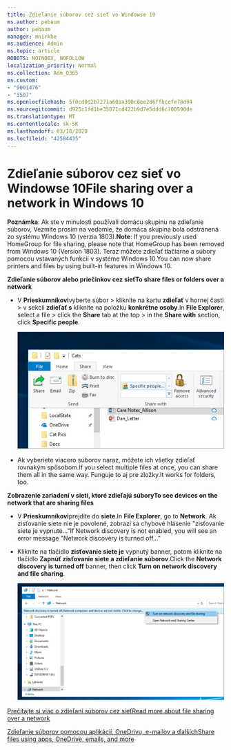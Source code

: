 ```yaml
---
title: Zdieľanie súborov cez sieť vo Windowse 10
ms.author: pebaum
author: pebaum
manager: mnirkhe
ms.audience: Admin
ms.topic: article
ROBOTS: NOINDEX, NOFOLLOW
localization_priority: Normal
ms.collection: Adm_O365
ms.custom:
- "9001476"
- "3507"
ms.openlocfilehash: 5f0cd0d2b7271a60aa390c8ee2d6ffbcefe78d94
ms.sourcegitcommit: d925c1fd1be35071cd422b9d7e5ddd6c700590de
ms.translationtype: MT
ms.contentlocale: sk-SK
ms.lasthandoff: 03/10/2020
ms.locfileid: "42584435"
---
```

# <a name="file-sharing-over-a-network-in-windows-10"></a><span data-ttu-id="dcb9b-102">Zdieľanie súborov cez sieť vo Windowse 10</span><span class="sxs-lookup"><span data-stu-id="dcb9b-102">File sharing over a network in Windows 10</span></span>

<span data-ttu-id="dcb9b-103">**Poznámka**: Ak ste v minulosti používali domácu skupinu na zdieľanie súborov, Vezmite prosím na vedomie, že domáca skupina bola odstránená zo systému Windows 10 (verzia 1803).</span><span class="sxs-lookup"><span data-stu-id="dcb9b-103">**Note**: If you previously used HomeGroup for file sharing, please note that HomeGroup has been removed from Windows 10 (Version 1803).</span></span> <span data-ttu-id="dcb9b-104">Teraz môžete zdieľať tlačiarne a súbory pomocou vstavaných funkcií v systéme Windows 10.</span><span class="sxs-lookup"><span data-stu-id="dcb9b-104">You can now share printers and files by using built-in features in Windows 10.</span></span>

<span data-ttu-id="dcb9b-105">**Zdieľanie súborov alebo priečinkov cez sieť**</span><span class="sxs-lookup"><span data-stu-id="dcb9b-105">**To share files or folders over a network**</span></span>

- <span data-ttu-id="dcb9b-106">V **Prieskumníkovi**vyberte súbor > kliknite na kartu **zdieľať** v hornej časti > v sekcii **zdieľať s** kliknite na položku **konkrétne osoby**.</span><span class="sxs-lookup"><span data-stu-id="dcb9b-106">In **File Explorer**, select a file > click the **Share** tab at the top > in the **Share with** section, click **Specific people**.</span></span>

    ![Zdieľajte súbor s konkrétnymi používateľmi.](media/share-with-specific-people.png)
          
- <span data-ttu-id="dcb9b-108">Ak vyberiete viacero súborov naraz, môžete ich všetky zdieľať rovnakým spôsobom.</span><span class="sxs-lookup"><span data-stu-id="dcb9b-108">If you select multiple files at once, you can share them all in the same way.</span></span> <span data-ttu-id="dcb9b-109">Funguje to aj pre zložky.</span><span class="sxs-lookup"><span data-stu-id="dcb9b-109">It works for folders, too.</span></span>

<span data-ttu-id="dcb9b-110">**Zobrazenie zariadení v sieti, ktoré zdieľajú súbory**</span><span class="sxs-lookup"><span data-stu-id="dcb9b-110">**To see devices on the network that are sharing files**</span></span>

- <span data-ttu-id="dcb9b-111">V **Prieskumníkovi**prejdite do **siete**.</span><span class="sxs-lookup"><span data-stu-id="dcb9b-111">In **File Explorer**, go to **Network**.</span></span> <span data-ttu-id="dcb9b-112">Ak zisťovanie siete nie je povolené, zobrazí sa chybové hlásenie "zisťovanie siete je vypnuté..."</span><span class="sxs-lookup"><span data-stu-id="dcb9b-112">If Network discovery is not enabled, you will see an error message "Network discovery is turned off..."</span></span>

- <span data-ttu-id="dcb9b-113">Kliknite na tlačidlo **zisťovanie siete je** vypnutý banner, potom kliknite na tlačidlo **Zapnúť zisťovanie siete a zdieľanie súborov**.</span><span class="sxs-lookup"><span data-stu-id="dcb9b-113">Click the **Network discovery is turned off** banner, then click **Turn on network discovery and file sharing**.</span></span>

    ![Zapnite zisťovanie siete a zdieľanie súborov.](media/turn-on-network-discovery.png)

[<span data-ttu-id="dcb9b-115">Prečítajte si viac o zdieľaní súborov cez sieť</span><span class="sxs-lookup"><span data-stu-id="dcb9b-115">Read more about file sharing over a network</span></span>](https://support.microsoft.com/help/4092694/windows-10-file-sharing-over-a-network)

[<span data-ttu-id="dcb9b-116">Zdieľanie súborov pomocou aplikácií, OneDrivu, e-mailov a ďalších</span><span class="sxs-lookup"><span data-stu-id="dcb9b-116">Share files using apps, OneDrive, emails, and more</span></span>](https://support.microsoft.com/help/4027674/windows-10-share-files-in-file-explorer)
